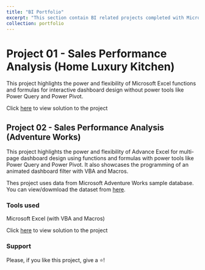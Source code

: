 ```yaml
---
title: "BI Portfolio"
excerpt: "This section contain BI related projects completed with Microsoft Excel, Power BI and Tableau<br/><img src='/images/portfolio-02.png'><br/>"
collection: portfolio
---
```


# Project 01 -  Sales Performance Analysis (Home Luxury Kitchen)
This project highlights the power and flexibility of Microsoft Excel functions and formulas for interactive dashboard design without power tools like Power Query and Power Pivot.

Click [here](https://github.com/Akama-EO/bi-portfolio-projects-/blob/main/Sales) to view solution to the project

## Project 02 - Sales Performance Analysis (Adventure Works)
This project highlights the power and flexibility of Advance Excel for multi-page dashboard design using functions and formulas with power tools like Power Query and Power Pivot. It also showcases the programming of an animated dashboard filter with VBA and Macros.

Thes project uses data from Microsoft Adventure Works sample database. You can view/dowmload the dataset from [here](https://github.com/Akama-EO/bi-portfolio-projects-/blob/main/Sales_02/Databases/AdventureWorks.xlsx).

### Tools used 
Microsoft Excel (with VBA and Macros)

Click [here](https://github.com/Akama-EO/bi-portfolio-projects-/blob/main/Sales_02) to view solution to the project

### Support
Please, if you like this project, give a ⭐️!
